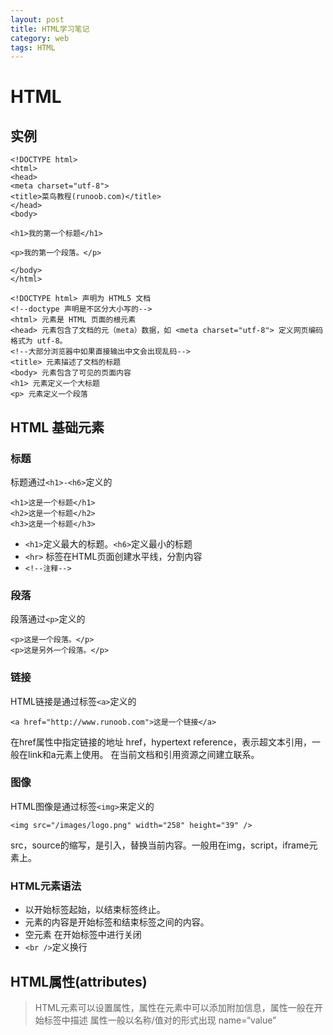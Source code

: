 ```yaml
---
layout: post
title: HTML学习笔记
category: web
tags: HTML
---
```

# HTML
## 实例
~~~
<!DOCTYPE html>
<html>
<head>
<meta charset="utf-8">
<title>菜鸟教程(runoob.com)</title>
</head>
<body>
 
<h1>我的第一个标题</h1>
 
<p>我的第一个段落。</p>
 
</body>
</html>
~~~
```
<!DOCTYPE html> 声明为 HTML5 文档
<!--doctype 声明是不区分大小写的-->
<html> 元素是 HTML 页面的根元素
<head> 元素包含了文档的元（meta）数据，如 <meta charset="utf-8"> 定义网页编码格式为 utf-8。
<!--大部分浏览器中如果直接输出中文会出现乱码-->
<title> 元素描述了文档的标题
<body> 元素包含了可见的页面内容
<h1> 元素定义一个大标题
<p> 元素定义一个段落
```
## HTML 基础元素
### 标题
标题通过`<h1>-<h6>`定义的
~~~
<h1>这是一个标题</h1>
<h2>这是一个标题</h2>
<h3>这是一个标题</h3>
~~~
- `<h1>`定义最大的标题。`<h6>`定义最小的标题
- `<hr>` 标签在HTML页面创建水平线，分割内容
- `<!--注释-->`
### 段落
段落通过`<p>`定义的
~~~
<p>这是一个段落。</p>
<p>这是另外一个段落。</p>
~~~
### 链接
HTML链接是通过标签`<a>`定义的
~~~
<a href="http://www.runoob.com">这是一个链接</a>
~~~
在href属性中指定链接的地址
href，hypertext reference，表示超文本引用，一般在link和a元素上使用。 在当前文档和引用资源之间建立联系。
### 图像
HTML图像是通过标签`<img>`来定义的
~~~
<img src="/images/logo.png" width="258" height="39" />
~~~
src，source的缩写，是引入，替换当前内容。一般用在img，script，iframe元素上。	
### HTML元素语法
- 以开始标签起始，以结束标签终止。
- 元素的内容是开始标签和结束标签之间的内容。
- 空元素 在开始标签中进行关闭
- `<br />`定义换行

## HTML属性(attributes)
> HTML元素可以设置属性，属性在元素中可以添加附加信息，属性一般在开始标签中描述
属性一般以名称/值对的形式出现 name=“value”

